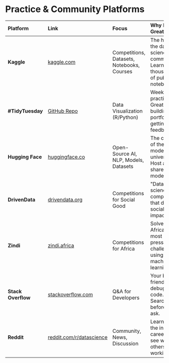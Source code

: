 # Practice & Community Platforms

| Platform | Link | Focus | Why It's Great |
| :--- | :--- | :--- | :--- |
| **Kaggle** | [kaggle.com](https://www.kaggle.com) | Competitions, Datasets, Notebooks, Courses | The heart of the data science community. Learn from thousands of public notebooks. |
| **#TidyTuesday** | [GitHub Repo](https://github.com/rfordatascience/tidytuesday) | Data Visualization (R/Python) | Weekly practice. Great for building a portfolio and getting feedback. |
| **Hugging Face** | [huggingface.co](https://huggingface.co) | Open-Source AI, NLP, Models, Datasets | The center of the modern ML universe. Host and share your models. |
| **DrivenData** | [drivendata.org](https://www.drivendata.org) | Competitions for Social Good | "Data science competitions that drive social impact." |
| **Zindi** | [zindi.africa](https://zindi.africa) | Competitions for Africa | Solve Africa's most pressing challenges using machine learning. |
| **Stack Overflow** | [stackoverflow.com](https://stackoverflow.com) | Q&A for Developers | Your best friend for debugging code. Search before you ask. |
| **Reddit** | [reddit.com/r/datascience](https://www.reddit.com/r/datascience/) | Community, News, Discussion | Learn about the industry, careers, and see what others are working on. |
